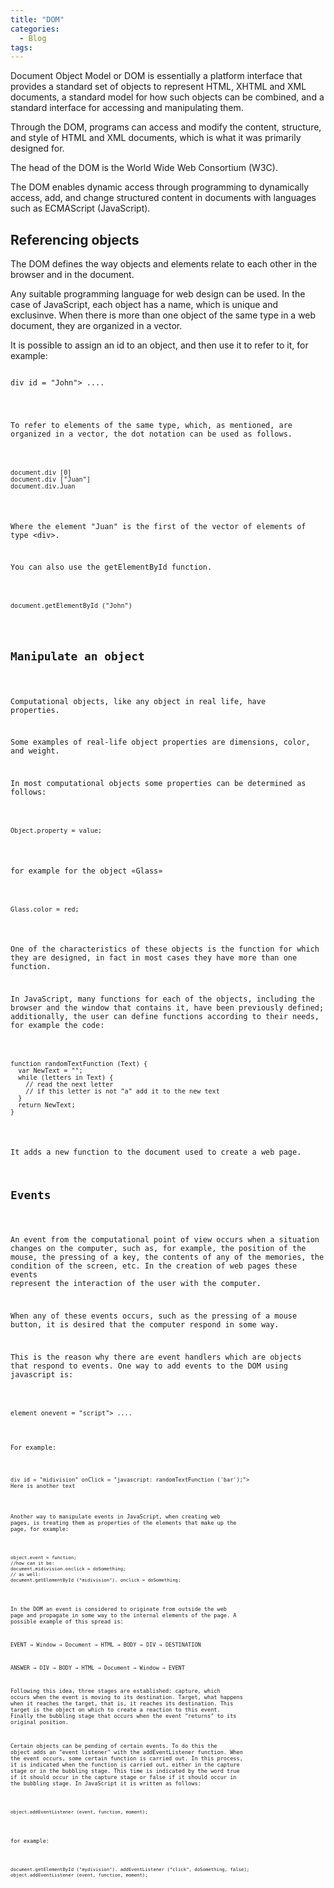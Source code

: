 ```yaml
---
title: "DOM"
categories:
  - Blog
tags:
---
```

Document Object Model or DOM is essentially a platform interface that provides a standard set of objects to represent HTML, XHTML and XML documents, a standard model for how such objects can be combined, and a standard interface for accessing and manipulating them.

Through the DOM, programs can access and modify the content, structure, and style of HTML and XML documents, which is what it was primarily designed for.

The head of the DOM is the World Wide Web Consortium (W3C).

The DOM enables dynamic access through programming to dynamically access, add, and change structured content in documents with languages such as ECMAScript (JavaScript). 

<h2>Referencing objects</h2>

The DOM defines the way objects and elements relate to each other in the browser and in the document.

Any suitable programming language for web design can be used. In the case of JavaScript, each object has a name, which is unique and exclusinve. When there is more than one object of the same type in a web document, they are organized in a vector.

It is possible to assign an id to an object, and then use it to refer to it, for example:

<pre><code>
div id = "John"> .... </div
</code></pre>

To refer to elements of the same type, which, as mentioned, are organized in a vector, the dot notation can be used as follows.

<pre><code>
document.div [0]
document.div ["Juan"]
document.div.Juan
</code></pre>

Where the element "Juan" is the first of the vector of elements of type \<div>.

You can also use the getElementById function.

<pre><code>
document.getElementById ("John") 
</code></pre>

<h2>Manipulate an object</h2>

Computational objects, like any object in real life, have properties. 

Some examples of real-life object properties are dimensions, color, and weight.

In most computational objects some properties can be determined as follows:

<pre><code>
Object.property = value;
</code></pre>

for example for the object «Glass»

<pre><code>
Glass.color = red;
</code></pre>

One of the characteristics of these objects is the function for which they are designed, in fact in most cases they have more than one function. 

In JavaScript, many functions for each of the objects, including the browser and the window that contains it, have been previously defined; additionally, the user can define functions according to their needs, for example the code:

<pre><code>
function randomTextFunction (Text) {
  var NewText = "";
  while (letters in Text) {
    // read the next letter
    // if this letter is not "a" add it to the new text
  }
  return NewText;
}
</code></pre>

It adds a new function to the document used to create a web page.

<h2>Events</h2>

An event from the computational point of view occurs when a situation changes on the computer, such as, for example, the position of the mouse, the pressing of a key, the contents of any of the memories, the condition of the screen, etc. In the creation of web pages these events represent the interaction of the user with the computer.

When any of these events occurs, such as the pressing of a mouse button, it is desired that the computer respond in some way. 

This is the reason why there are event handlers which are objects that respond to events. One way to add events to the DOM using javascript is:
<pre><code>
element onevent = "script"> .... </element
</code></pre>

For example:
<pre><code>
div id = "midivision" onClick = "javascript: randomTextFunction ('bar');">
Here is another text
</div
</code></pre>

Another way to manipulate events in JavaScript, when creating web pages, is treating them as properties of the elements that make up the page, for example:
<pre><code>
object.event = function;
//how can it be:
document.midivision.onclick = doSomething;
// as well:
document.getElementById ("midivision"). onclick = doSomething;
</code></pre>

In the DOM an event is considered to originate from outside the web page and propagate in some way to the internal elements of the page. A possible example of this spread is:

EVENT → Window → Document → HTML → BODY → DIV → DESTINATION

ANSWER → DIV → BODY → HTML → Document → Window → EVENT

Following this idea, three stages are established: capture, which occurs when the event is moving to its destination. Target, what happens when it reaches the target, that is, it reaches its destination. This target is the object on which to create a reaction to this event. Finally the bubbling stage that occurs when the event "returns" to its original position.

Certain objects can be pending of certain events. To do this the object adds an "event listener" with the addEventListener function. When the event occurs, some certain function is carried out. In this process, it is indicated when the function is carried out, either in the capture stage or in the bubbling stage. This time is indicated by the word true if it should occur in the capture stage or false if it should occur in the bubbling stage. In JavaScript it is written as follows:

<pre><code>
object.addEventListener (event, function, moment);
</code></pre>

for example:

<pre><code>
document.getElementById ("mydivision"). addEventListener ("click", doSomething, false); 
object.addEventListener (event, function, moment);
</code></pre>